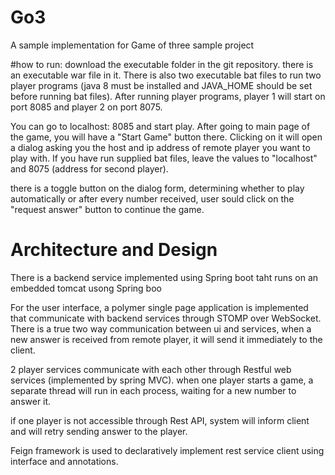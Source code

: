 # Go3
A sample implementation for Game of three sample project
 
 #how to run:
 download the executable folder in the git repository. there is an executable war file in it. 
 There is also two executable bat files to run two player programs (java 8 must be installed and JAVA_HOME should be set before running bat files).
 After running player programs, player 1 will start on port 8085 and player 2 on port 8075.
  
  You can go to localhost: 8085 and start play. After going to main page of the game, you will have a
  "Start Game" button there. Clicking on it will open a dialog asking you the host and ip 
  address of remote player you want to play with. If you have run supplied bat files, leave the values
  to "localhost" and 8075 (address for second player).
  
  there is a toggle button on the dialog form, determining whether to play automatically or 
  after every number received, user sould click on the "request answer" button to continue the game.
  
  # Architecture and Design
  There is a backend service implemented using Spring boot taht runs on an embedded tomcat usong Spring boo
   
   For the user interface, a polymer single page application is implemented that communicate with 
   backend services through STOMP over WebSocket. There is a true two way communication between ui and services,
   when a new answer is received from remote player, it will send it immediately to the client.
    
   2 player services communicate with each other through Restful web services (implemented by spring MVC).
    when one player starts a game, 
   a separate thread will run in each process, waiting for a new number to answer it.
   
   if one player is not accessible through Rest API, system will inform client and will retry sending answer to the player.
   
   Feign framework is used to declaratively implement rest service client using interface and annotations.
   
   